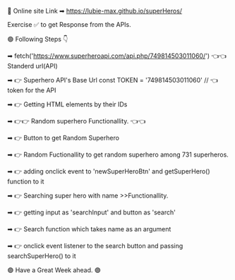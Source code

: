 
🔗 Online site Link ➡ https://lubie-max.github.io/superHeros/

Exercise ✅ to get Response from the APIs.

🟢 Following Steps 👇

➡  fetch('https://www.superheroapi.com/api.php/749814503011060/') 👈👈 Standerd url(API)


➡ 👉 Superhero API's Base Url 
const TOKEN = '749814503011060'  // 👈 token for the API


➡ 👉 Getting HTML elements by their IDs 

➡ 👉👉  Random superhero Functionallity. 👈👈

➡ 👉 Button to get Random Superhero  

➡ 👉 Random Fuctionallity to get random superhero among 731 superheros.

➡ 👉 adding onclick event to 'newSuperHeroBtn' and getSuperHero() function to it 

➡ 👉 Searching super hero with name >>Functionallity.  

➡ 👉 getting input as 'searchInput' and button as 'search' 


➡ 👉 Search function which takes name as an argument 


➡ 👉 onclick event listener to the search button and passing searchSuperHero() to it 



🟣 Have a Great Week ahead. 🟣
